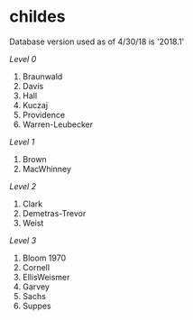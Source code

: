 # childes

Database version used as of 4/30/18 is '2018.1'

*Level 0*  
1. Braunwald  
2. Davis  
3. Hall  
4. Kuczaj  
5. Providence  
6. Warren-Leubecker  

*Level 1*  
1. Brown  
2. MacWhinney  

*Level 2*  
1. Clark  
2. Demetras-Trevor  
3. Weist  

*Level 3*  
1. Bloom 1970  
2. Cornell  
3. EllisWeismer  
4. Garvey  
5. Sachs  
6. Suppes  